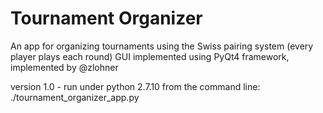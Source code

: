# Tournament Organizer

An app for organizing tournaments using the Swiss pairing system (every player plays each round)
GUI implemented using PyQt4 framework, implemented by @zlohner

version 1.0 - run under python 2.7.10 from the command line: ./tournament_organizer_app.py

